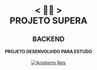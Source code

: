 <h1 align="center">
    < 👨‍💻️ > <br>
PROJETO SUPERA
</h1>
    <h2 align="center">
    BACKEND
    </h2>
<h4 align="center">
PROJETO DESENVOLVIDO PARA ESTUDO
</h4>
<p align="center">
  <a href="https://github.com/anisberto">
    <img alt="Anisberto Reis" src="https://img.shields.io/badge/Anisberto Reis-DEV-blue">
</p>
<br>
